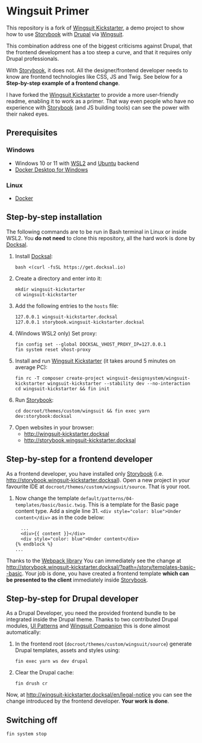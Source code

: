 # Wingsuit Primer

This repository is a fork of [Wingsuit Kickstarter](https://github.com/wingsuit-designsystem/wingsuit-kickstarter),
a demo project to show how to use [Storybook](https://storybook.js.org/)
with [Drupal](https://www.drupal.org/) via [Wingsuit](https://wingsuit-designsystem.github.io/).

This combination address one of the biggest criticisms against Drupal, that the frontend development
has a too steep a curve, and that it requires only Drupal professionals.

With [Storybook](https://storybook.js.org/), it does not. All the designer/frontend developer needs to
know are frontend technologies like CSS, JS and Twig. See below for a __Step-by-step example of a frontend change__.

I have forked the [Wingsuit Kickstarter](https://github.com/wingsuit-designsystem/wingsuit-kickstarter)
to provide a more user-friendly readme, enabling it to work as a primer.
That way even people who have no experience with [Storybook](https://storybook.js.org/) (and JS building tools) can see the
power with their naked eyes.

## Prerequisites

### Windows

- Windows 10 or 11 with [WSL2](https://docs.microsoft.com/en-us/windows/wsl/install) and [Ubuntu](https://ubuntu.com/) backend
- [Docker Desktop for Windows](https://docs.docker.com/desktop/install/windows-install/)

### Linux

- [Docker](https://docs.docker.com/engine/install/)

## Step-by-step installation

The following commands are to be run in Bash terminal in Linux or inside WSL2. You __do not need__ to clone
this repository, all the hard work is done by [Docksal](https://docksal.io/).

1. Install [Docksal](https://docksal.io/):
    ```
    bash <(curl -fsSL https://get.docksal.io)
    ```
2. Create a directory and enter into it:
    ```
    mkdir wingsuit-kickstarter
    cd wingsuit-kickstarter
    ```
3. Add the following entries to the `hosts` file:
    ```
    127.0.0.1 wingsuit-kickstarter.docksal
    127.0.0.1 storybook.wingsuit-kickstarter.docksal
    ```
4. (Windows WSL2 only) Set proxy:
    ```
    fin config set --global DOCKSAL_VHOST_PROXY_IP=127.0.0.1
    fin system reset vhost-proxy
    ```
5. Install and run [Wingsuit Kickstarter](https://github.com/wingsuit-designsystem/wingsuit-kickstarter) (it takes around 5 minutes on average PC):
    ```
    fin rc -T composer create-project wingsuit-designsystem/wingsuit-kickstarter wingsuit-kickstarter --stability dev --no-interaction
    cd wingsuit-kickstarter && fin init
    ```
6. Run [Storybook](https://storybook.js.org/):
    ```
    cd docroot/themes/custom/wingsuit && fin exec yarn dev:storybook:docksal
    ```
7. Open websites in your browser:
    - http://wingsuit-kickstarter.docksal
    - http://storybook.wingsuit-kickstarter.docksal

## Step-by-step for a frontend developer

As a frontend developer, you have installed only [Storybook](https://storybook.js.org/) (i.e. http://storybook.wingsuit-kickstarter.docksal).
Open a new project in your favourite IDE at `docroot/themes/custom/wingsuit/source`. That is
your root.

1. Now change the template `default/patterns/04-templates/basic/basic.twig`. This is a template for
the Basic page content type. Add a single line 31. `<div style="color: blue">Under content</div>` as in the code below:
    ```
      ...
      <div>{{ content }}</div>
      <div style="color: blue">Under content</div>
    {% endblock %}
    ...
    ```

Thanks to the [Webpack library](https://webpack.js.org) You can immediately see the change at http://storybook.wingsuit-kickstarter.docksal/?path=/story/templates-basic--basic.
Your job is done, you have created a frontend template __which can be presented to the client__ immediately
inside [Storybook](https://storybook.js.org/).

## Step-by-step for Drupal developer

As a Drupal Developer, you need the provided frontend bundle to be integrated inside the Drupal theme.
Thanks to two contributed Drupal modules, [UI Patterns](https://www.drupal.org/project/ui_patterns) and [Wingsuit Companion](https://www.drupal.org/project/wingsuit_companion) this is done
almost automatically:

1. In the frontend root (`docroot/themes/custom/wingsuit/source`) generate Drupal templates, assets and styles using:
    ```
    fin exec yarn ws dev drupal
    ```
2. Clear the Drupal cache:
    ```
    fin drush cr
    ```

Now, at http://wingsuit-kickstarter.docksal/en/legal-notice you can see the change
introduced by the frontend developer. __Your work is done__.

## Switching off

```
fin system stop
```
